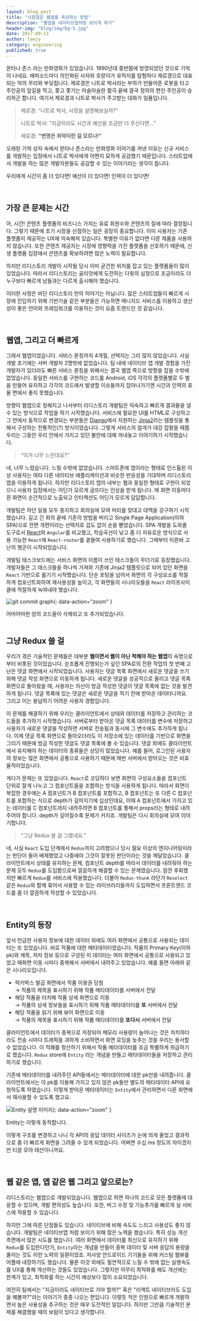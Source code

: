 ```yaml
---
layout: blog_post
title: "시원찮은 웹앱을 육성하는 방법"
description: "웹앱을 네이티브앱처럼 보이게 하기"
header-img: "blog/img/bg-5.jpg"
date: 2017-09-13
author: leejy
category: engineering
published: true
---
```



몬타나 존스 라는 만화영화가 있었습니다. 1990년대 중반쯤에 방영되었던 것으로 기억이 나네요. 에피소드마다 의인화된 사자와 호랑이가 유적지를 탐험하다 제로경으로 대표되는 악의 무리와 부딪힙니다. 제로경은 니트로 박사라는 부하가 만들어준 로봇을 타고 주인공의 앞길을 막고, 쫓고 쫓기는 아슬아슬한 활극 끝에 결국 정의의 편인 주인공이 승리하곤 합니다. 여기서 제로경과 니트로 박사가 주고받는 대화가 일품입니다. 

> 제로경: “니트로 박사, 사정을 설명해보실까?” 
>
> 니트로 박사: “지금이라도 시간과 예산을 조금만 더 주신다면…” 
>
> 제로경: **“변명은 죄악이란 걸 모르나!”**

오래된 기억 상자 속에서 몬타나 존스라는 만화영화 이야기를 꺼낸 이유는 신규 서비스를 개발하는 입장에서 니트로 박사에게 어쩐지 묘하게 공감했기 때문입니다. 스타트업에서 개발을 하는 많은 개발자분들도 공감할 수 있는 이야기라는 생각이 듭니다. 

우리에게 시간이 좀 더 있다면! 예산이 더 있다면! 인력이 더 있다면! 

<br>

## 가장 큰 문제는 시간
아, 시간! 콘텐츠 플랫폼의 비즈니스 가치는 유료 회원수와 콘텐츠의 질에 따라 결정됩니다. 그렇기 때문에 초기 시장을 선점하는 일은 굉장히 중요합니다. 이미 사용자는 기존 플랫폼이 제공하는 UX에 익숙해져 있습니다. 특별한 이유가 없다면 다른 제품을 사용하지 않습니다. 또한 콘텐츠 제공자는 시장에 영향력을 가진 플랫폼을 선호하기 때문에, 신생 플랫폼 입장에서 콘텐츠를 확보하려면 많은 노력이 필요합니다.

하지만 리디스토리 개발이 시작될 당시 이미 굳건한 위치를 잡고 있는 플랫폼들이 많이 있었습니다. 따라서 리디스토리는 골리앗에게 도전하는 다윗의 심정으로 조금이라도 더 누구보다 빠르게 남들과는 다르게 출시해야 했습니다.

이러한 사정은 비단 리디스토리 만의 이야기는 아닙니다. 많은 스타트업들이 빠르게 시장에 진입하기 위해 기반기술 같은 부분들은 가능하면 매니지드 서비스를 이용하고 생산성이 좋은 언어와 프레임워크를 이용하는 것이 요즘 트렌드인 것 같습니다.

<br>

## 웹앱, 그리고 더 빠르게
그래서 웹앱이었습니다. 서비스 론칭까지 4개월, 선택지는 그리 많지 않았습니다. 사실 개발 초기에는 서버 개발자 2명밖에 없었습니다. 팀 내에 네이티브 앱 개발 경험을 가진 개발자가 있더라도 빠른 서비스 론칭을 위해서는 결국 웹앱 쪽으로 방향을 잡을 수밖에 없었습니다. 동일한 서비스를 구현하는 코드를 Android, iOS 각각의 플랫폼별로 두 벌을 만들어 유지하고 각각의 코드에서 발생할 이슈들까지 잡아나가기엔 시간과 인력의 효율 면에서 좋지 못했습니다.

방향이 웹앱으로 정해지고 나서부터 리디스토리 개발팀은 익숙하고 빠르게 결과물을 낼 수 있는 방식으로 작업을 하기 시작했습니다. 서비스에 필요한 UI를 HTML로 구성하고 그 안에서 동적으로 변경되는 부분들은 [Django](https://www.djangoproject.com/)에서 지원하는 [Jinja2](http://jinja.pocoo.org/)라는 템플릿을 통해서 구성하는 전통적인(?) 방식이었습니다. 그렇게 서비스의 얼개가 대강 잡혔을 때쯤 우리는 그동안 우리 안에서 가지고 있던 불안에 대해 꺼내놓고 이야기하기 시작했습니다. 

> “이거 너무 느린데요?” 

네, 너무 느렸습니다. 느릴 수밖에 없었습니다. 스마트폰에 앱이라는 형태로 인스톨된 이상 사용자는 여타 다른 네이티브 애플리케이션과 비슷한 반응성을 기대하며 리디스토리 앱을 이용하게 됩니다. 하지만 리디스토리 앱의 내부는 웹과 동일한 형태로 구현이 되었으니 사용자 입장에서는 어딘가 모르게 굼뜨다는 인상을 받게 됩니다. 매 화면 이동마다 흰 화면이 순간적으로 노출되고 인터랙션도 어딘가 모르게 답답합니다. 

개발팀은 하던 일을 모두 중지하고 회의실에 모여 머리를 맞대고 대책을 강구하기 시작했습니다. 길고 긴 회의 끝에 기존의 방법을 버리고 Single Page Application(이하  SPA)으로 전면 개편이라는 선택지로 겁도 없이 손을 뻗었습니다. SPA 개발을 도와줄 도구로서 [React](https://facebook.github.io/react/)와 `Angular`를 비교했고, 학습곡선이 낮고 좀 더 자유로운 방식으로 사용 가능한 `React`에 `React-router`를 곁들여 사용하기로 했습니다. 그때부터 이른바 고난의 행군이 시작되었습니다. 

개발팀 태스크보드에는 서비스 화면의 이름이 쓰인 태스크들이 무더기로 등장했습니다. 개발자들은 그 태스크들을 하나씩 가져와 기존에 Jinja2 템플릿으로 되어 있던 화면을 `React` 기반으로 옮기기 시작했습니다. 단순 포팅을 넘어서 화면의 각 구성요소를 적절하게 컴포넌트화하여 재사용성을 높이고, 각 화면들의 시나리오들을 `React` 라이프사이클에 적절하게 녹여내야 했습니다.

![git commit graph](/blog/img/2017-09-13/code_deleted_added.png){: data-action="zoom" }
<figcaption>어마어마한 양의 코드들이 삭제되고 또 추가되었습니다. </figcaption>

<br>

## 그냥 Redux 쓸 걸
우리가 겪은 기술적인 문제들은 대부분 **웹이면서 웹이 아닌 척해야 하는 웹앱**의 숙명으로부터 비롯된 것이었습니다. 순조롭게 진행되는가 싶던 SPA로의 전환 작업의 첫 번째 고난은 댓글 화면에서 시작되었습니다. 사용자는 댓글 목록 화면에서 새로운 댓글을 쓰기 위해 댓글 작성 화면으로 이동하게 됩니다. 새로운 댓글을 성공적으로 올리고 댓글 목록 화면으로 돌아왔을 때, 사용자는 자신이 방금 작성한 댓글이 댓글 목록에 없는 것을 발견하게 됩니다. 댓글 목록에 있는 댓글은 새로운 댓글을 적기 전에 받아온 데이터니까요. 그리고 이는 용납하기 어려운 사용자 경험입니다.

이 문제를 해결하기 위해 우리는 클라이언트에서 상태와 데이터를 저장하고 관리하는 코드들을 추가하기 시작했습니다. 서버로부터 받아온 댓글 목록 데이터를 변수에 저장하고 사용자가 새로운 댓글을 작성하면 서버로 전송됨과 동시에 그 변수에도 추가하게 됩니다. 이제 댓글 목록 화면으로 돌아오더라도 이 저장소에 있는 데이터를 기반으로 화면을 그리기 때문에 방금 작성한 댓글도 댓글 목록에 볼 수 있습니다. 댓글 외에도 클라이언트에서 유지해야 하는 데이터의 종류들은 상당히 많았습니다. 예를 들어, 로그인된 사용자의 정보는 많은 화면에서 공통으로 사용하기 때문에 매번 서버에서 받아오는 것은 비효율적이었습니다. 

게다가 문제는 또 있었습니다. `React`로 코딩하다 보면 화면의 구성요소들을 컴포넌트 단위로 잘게 나누고 그 컴포넌트들을 조합하는 방식을 사용하게 됩니다. 따라서 화면이 복잡한 경우에는 A 컴포넌트가 B 컴포넌트를 포함하고, B 컴포넌트는 또 다른 C 컴포넌트를 포함하는 식으로 depth가 깊어지기에 십상인데요, 이때 A 컴포넌트에서 가지고 있는 데이터를 C 컴포넌트까지 내려주려면 B 컴포넌트를 통해서 props라는 형태로 내려주어야 합니다. depth가 깊어질수록 문제가 커지죠. 개발팀은 다시 회의실에 모여 이야기합니다. 

> “그냥 Redux 쓸 걸 그랬네요.” 

네, 사실 `React` 도입 단계에서 `Redux`까지 고려했으나 당시 필요 이상의 엔지니어링이라는 판단이 들어 배제했었고 나중에야 그것이 잘못된 판단이라는 것을 깨달았습니다. 클라이언트에서 상태를 유지하는 문제, 컴포넌트 depth를 따라서 데이터를 내려줘야 하는 문제 모두 `Redux`를 도입함으로써 깔끔하게 해결할 수 있는 문제였습니다. 잠깐 후회했지만 빠르게 `Redux`를 서비스에 적용했습니다. 더불어 `Redux-thunk` 라던가 `Reselect` 같은 `Redux`와 함께 묶어서 사용할 수 있는 라이브러리들까지 도입하면서 프론트엔드 코드를 좀 더 깔끔하게 작성할 수 있었습니다. 

<br>

## Entity의 등장 
앞서 언급한 사용자 정보에 대한 데이터 외에도 여러 화면에서 공통으로 사용되는 데이터는 또 있었습니다. 바로 작품에 대한 메타데이터였습니다. 작품의 Primary Key(이하 pk)와 제목, 저자 정보 등으로 구성된 이 데이터는 여러 화면에서 공통으로 사용되고 있었고 매화면 이동 시마다 중복해서 서버에서 내려주고 있었습니다. 예를 들면 아래와 같은 시나리오입니다.

- 럭키박스 발급 화면에서 작품 이용권 당첨<br>
  → 작품의 제목을 표시하기 위해 작품 메타데이터를 서버에서 전달 
- 해당 작품을 터치해 작품 상세 화면으로 이동<br>
  → 작품의 상세 정보들을 표시하기 위해 작품 메타데이터를 **또** 서버에서 전달 
- 해당 작품을 읽기 위해 뷰어 화면으로 이동<br>
  → 작품의 제목을 표시하기 위해 작품 메타데이터를 **또다시** 서버에서 전달 

클라이언트에서 데이터가 중복으로 저장되어 메모리 사용량이 늘어나는 것은 차치하더라도 전송 시마다 트래픽을 과하게 소비하면서 화면 로딩을 늦추는 것을 우리는 용서할 수 없었습니다. 
이 적폐를 청산하기 위해서 작품 메타데이터를 조금 특별하게 취급하기로 했습니다. `Redux` store에 `Entity` 라는 개념을 만들고 메타데이터들을 저장하고 관리하기로 했습니다.

기존에 메타데이터를 내려주던 API들에서는 메타데이터에 대한 pk만을 내려줍니다.
클라이언트에서는 이 pk를 이용해 가지고 있지 않은 pk들만 별도의 메타데이터 API에 요청하도록 하였습니다. 
이렇게 받아온 메타데이터는 `Entity`에서 관리하면서 다른 화면에서 재사용할 수 있도록 했고요. 

![Entity 설명 이미지](/blog/img/2017-09-13/entity.png){: data-action="zoom" } 
<figcaption>Entity는 이렇게 동작합니다.</figcaption>

이렇게 구조를 변경하고 나니 각 API의 응답 데이터 사이즈가 눈에 띄게 줄었고 결과적으로 좀 더 빠르게 화면을 그려줄 수 있게 되었습니다. 어쩌면 수십 ms 정도의 차이겠지만 티끌 모아 태산이니까요. 

<br>

## 웹 같은 앱, 앱 같은 웹 그리고 앞으로는? 
리디스토리는 웹앱으로 개발되었습니다. 웹앱으로 하면 하나의 코드로 모든 플랫폼에 대응할 수 있으며, 개발 편의성도 높습니다. 또한, 버그 수정 및 기능추가를 빠르게 실 서비스에 적용할 수 있습니다. 

하지만 그에 따른 단점들도 있습니다. 네이티브에 비해 속도도 느리고 사용성도 좋지 않습니다. 
개발팀은 네이티브앱 처럼 보이기 위해 많은 노력을 했습니다. 특히 성능 개선 측면에서 많은 시도를 했습니다. 여러 화면에서 데이터를 최신으로 유지하기 위해 `Redux`를 도입한다던가, `Entity`라는 개념을 만들어 중복 데이터 및 서버 응답의 용량을 줄이는 것도 이런 노력의 일환이었죠. 저사양 안드로이드 기기들을 위해 커스텀 웹뷰를 어플에 내장하기도 했습니다. 물론 이것 외에도 필연적으로 느릴 수 밖에 없는 실행속도를 UX를 통해 개선하는 것들도 있었습니다. 그렇지만 아무리 최적화를 해도 개선에는 한계가 있고, 최적화를 하는 시간이 예상보다 많이 소요되었습니다. 

여전히 팀에서는 "지금이라도 네이티브로 가야 할까?" 혹은 "리액트 네이티브라도 도입을 해볼까?"라는 이야기가 종종 나오는 편입니다. 이렇듯 적은 인원으로 빠르게 개발하면서 높은 사용성을 추구하는 것은 매우 도전적인 일입니다. 하지만 그만큼 기술적인 문제를 해결했을 때의 보람이 있다고 생각합니다.
